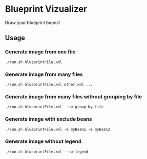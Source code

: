 # Blueprint Vizualizer

Draw your blueprint beans!

## Usage

### Generate image from one file

```
./run.sh blueprintFile.xml
```

### Generate image from many files

```
./run.sh blueprintFile.xml other.xml ...
```

### Generate image from many files without grouping by file

```
./run.sh blueprintFile.xml --no-group-by-file
```

### Generate image with exclude beans

```
./run.sh blueprintFile.xml -e myBean1 -e myBean2
```

### Generate image without legend

```
./run.sh blueprintFile.xml --no-legend
```
